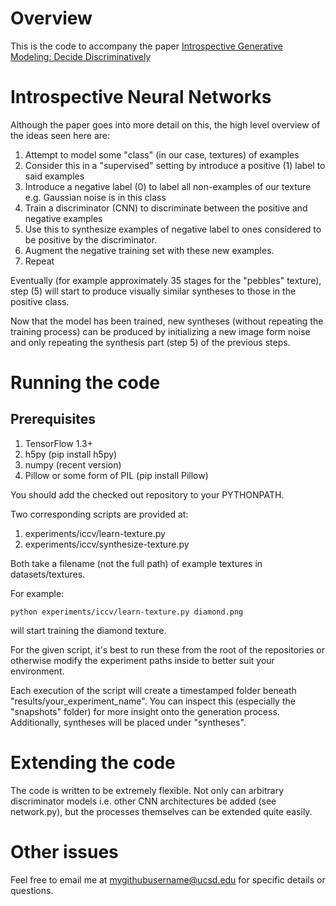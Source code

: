 # Overview

This is the code to accompany the paper [Introspective Generative Modeling: Decide Discriminatively](https://arxiv.org/abs/1704.07820)

# Introspective Neural Networks
Although the paper goes into more detail on this, the high level overview of the ideas seen here are:

1. Attempt to model some "class" (in our case, textures) of examples
2. Consider this in a "supervised" setting by introduce a positive (1) label to said examples
3. Introduce a negative label (0) to label all non-examples of our texture e.g. Gaussian noise is in this class
4. Train a discriminator (CNN) to discriminate between the positive and negative examples
5. Use this to synthesize examples of negative label to ones considered to be positive by the discriminator.
6. Augment the negative training set with these new examples.
7. Repeat

Eventually (for example approximately 35 stages for the "pebbles" texture), step (5) will start
to produce visually similar syntheses to those in the positive class.

Now that the model has been trained, new syntheses (without repeating the training process)
can be produced by initializing a new image form noise and only repeating the synthesis part (step 5) of
the previous steps.

# Running the code
## Prerequisites
1. TensorFlow 1.3+
2. h5py (pip install h5py)
3. numpy (recent version)
4. Pillow or some form of PIL (pip install Pillow)

You should add the checked out repository to your PYTHONPATH.

Two corresponding scripts are provided at:

1. experiments/iccv/learn-texture.py
2. experiments/iccv/synthesize-texture.py

Both take a filename (not the full path) of example textures in datasets/textures.

For example:

`
python experiments/iccv/learn-texture.py diamond.png
`

will start training the diamond texture.

For the given script, it's best to run these from the root of the repositories or
otherwise modify the experiment paths inside to better suit your environment.

Each execution of the script will create a timestamped folder beneath
"results/your_experiment_name". You can inspect this (especially the "snapshots" folder)
for more insight onto the generation process. Additionally, syntheses will be placed under
"syntheses".

# Extending the code

The code is written to be extremely flexible. Not only can arbitrary
discriminator models i.e. other CNN architectures be added (see network.py), but the
processes themselves can be extended quite easily.

# Other issues

Feel free to email me at mygithubusername@ucsd.edu for specific details or questions.
